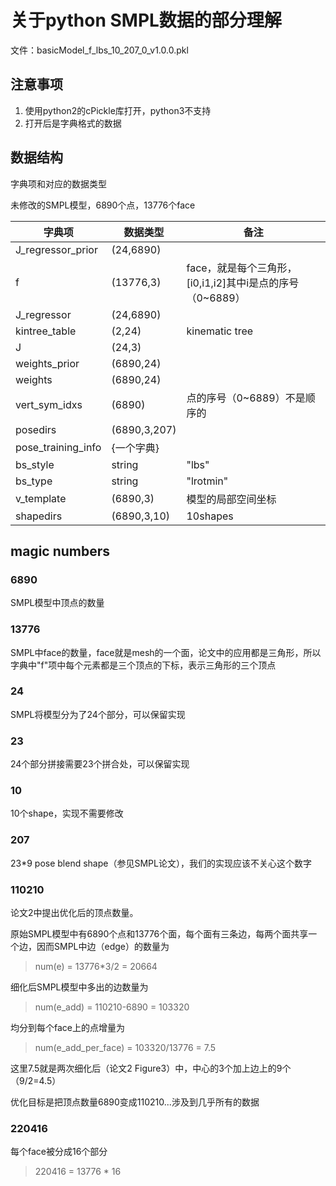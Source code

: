 # 关于python SMPL数据的部分理解

文件：basicModel_f_lbs_10_207_0_v1.0.0.pkl

## 注意事项
1. 使用python2的cPickle库打开，python3不支持
1. 打开后是字典格式的数据

## 数据结构

字典项和对应的数据类型

未修改的SMPL模型，6890个点，13776个face

| 字典项 | 数据类型 | 备注 |
| - | - | - |
| J_regressor_prior | (24,6890) | 
| f | (13776,3) | face，就是每个三角形，[i0,i1,i2]其中i是点的序号（0~6889）
| J_regressor | (24,6890) |
| kintree_table | (2,24) | kinematic tree
| J | (24,3)|
| weights_prior | (6890,24)|
| weights | (6890,24) |
| vert_sym_idxs | (6890) | 点的序号（0~6889）不是顺序的
| posedirs | (6890,3,207)
| pose_training_info | {一个字典}
| bs_style | string | "lbs"
| bs_type | string | "lrotmin"
| v_template | (6890,3) | 模型的局部空间坐标
| shapedirs | (6890,3,10) | 10shapes

## magic numbers

### 6890
SMPL模型中顶点的数量

### 13776
SMPL中face的数量，face就是mesh的一个面，论文中的应用都是三角形，所以字典中"f"项中每个元素都是三个顶点的下标，表示三角形的三个顶点

### 24
SMPL将模型分为了24个部分，可以保留实现

### 23
24个部分拼接需要23个拼合处，可以保留实现

### 10
10个shape，实现不需要修改

### 207
23*9 pose blend shape（参见SMPL论文），我们的实现应该不关心这个数字

### 110210
论文2中提出优化后的顶点数量。

原始SMPL模型中有6890个点和13776个面，每个面有三条边，每两个面共享一个边，因而SMPL中边（edge）的数量为
> num(e) =  13776*3/2 = 20664

细化后SMPL模型中多出的边数量为
> num(e_add) = 110210-6890 = 103320

均分到每个face上的点增量为
> num(e_add_per_face) = 103320/13776 = 7.5

这里7.5就是两次细化后（论文2 Figure3）中，中心的3个加上边上的9个（9/2=4.5）

优化目标是把顶点数量6890变成110210...涉及到几乎所有的数据

### 220416
每个face被分成16个部分
> 220416 = 13776 * 16









